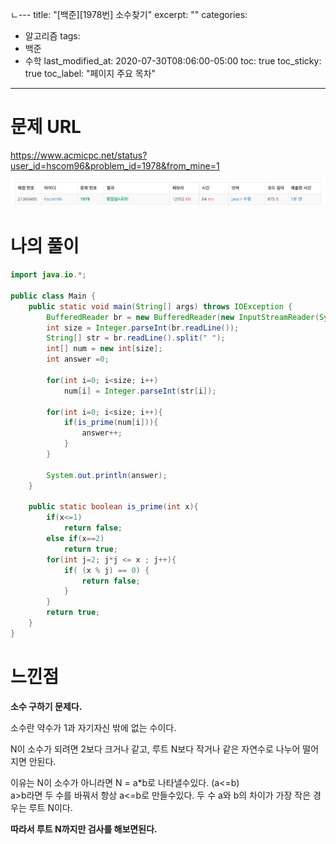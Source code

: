 ㄴ---
title:  "[백준][1978번] 소수찾기"
excerpt: ""
categories:
  - 알고리즘
tags:
  - 백준
  - 수학
last_modified_at: 2020-07-30T08:06:00-05:00
toc: true
toc_sticky: true
toc_label: "페이지 주요 목차"

---
# 문제 URL
https://www.acmicpc.net/status?user_id=hscom96&problem_id=1978&from_mine=1

![boj1978](/images/2020/07/boj1978.png)


# 나의 풀이

```java
import java.io.*;

public class Main {
    public static void main(String[] args) throws IOException {
        BufferedReader br = new BufferedReader(new InputStreamReader(System.in));
        int size = Integer.parseInt(br.readLine());
        String[] str = br.readLine().split(" ");
        int[] num = new int[size];
        int answer =0;

        for(int i=0; i<size; i++)
            num[i] = Integer.parseInt(str[i]);

        for(int i=0; i<size; i++){
            if(is_prime(num[i])){
                answer++;
            }
        }

        System.out.println(answer);
    }

    public static boolean is_prime(int x){
        if(x<=1)
            return false;
        else if(x==2)
            return true;
        for(int j=2; j*j <= x ; j++){
            if( (x % j) == 0) {
                return false;
            }
        }
        return true;
    }
}
```

# 느낀점

__소수 구하기 문제다.__

소수란 약수가 1과 자기자신 밖에 없는 수이다.

N이 소수가 되려면 2보다 크거나 같고, 루트 N보다 작거나 같은 자연수로 나누어 떨어지면 안된다.

이유는 N이 소수가 아니라면 N = a*b로 나타낼수있다. (a<=b)  
a>b라면 두 수를 바꿔서 항상 a<=b로 만들수있다.
두 수 a와 b의 차이가 가장 작은 경우는 루트 N이다.

__따라서 루트 N까지만 검사를 해보면된다.__
